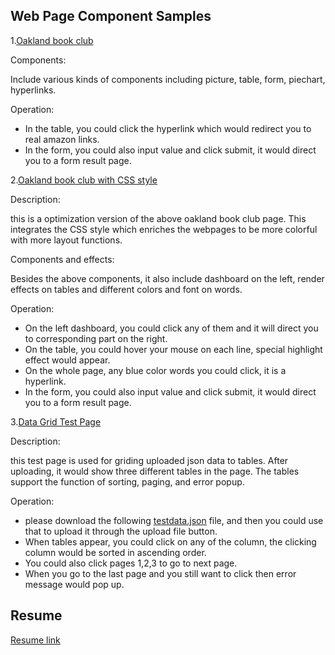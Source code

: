  
 
 ## Web Page Component Samples


 1.[Oakland book club](https://vivianmimi.github.io/Frontend-Porfolio/project1/oakland-book-club.html)   
 
   Components: 
   
   Include various kinds of components including picture, table, form, piechart, hyperlinks. 
   
   Operation: 
   
   * In the table, you could click the hyperlink which would redirect you to real amazon links. 
   * In the form, you could also input value and click submit, it would direct you to a form result page. 
   
 2.[Oakland book club with CSS style](https://vivianmimi.github.io/Frontend-Porfolio/project2/oakland-book-club.html)
  
   Description: 
   
   this is a optimization version of the above oakland book club page. This integrates the CSS style which     enriches the  webpages to be more colorful with more layout functions.
   
   Components and effects: 
   
   Besides the above components, it also include dashboard on the left, render effects on tables and different colors and font on words.
   
   Operation: 
   
   * On the left dashboard, you could click any of them and it will direct you to corresponding part on the right.
   * On the table, you could hover your mouse on each line, special highlight effect would appear.
   * On the whole page, any blue color words you could click, it is a hyperlink.
   * In the form, you could also input value and click submit, it would direct you to a form result page.
   
 3.[Data Grid Test Page](https://vivianmimi.github.io/Frontend-Porfolio/project3/testpage.html)
   
   Description: 
   
   this test page is used for griding uploaded json data to tables. After uploading, it would show three different tables in the page. The tables support the function of sorting, paging, and error popup.
   
   Operation: 
   
   * please download the following [testdata.json](https://vivianmimi.github.io/Frontend-Porfolio/project3/testdata/testdata.json) file, and then you could use that to upload it through the upload file button.
   * When tables appear, you could click on any of the column, the clicking column would be sorted in ascending order.
   * You could also click pages 1,2,3 to go to next page.
   * When you go to the last page and you still want to click then error message would pop up.

## Resume

[Resume link](https://vivianmimi.github.io/Frontend-Porfolio/resume.pdf)
